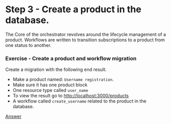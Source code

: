 # Step 3 - Create a product in the database.

The Core of the orchestrator revolves around the lifecycle management of a product. Workflows are written to transition
subscriptions to a product from one status to another.

### Exercise - Create a product and workflow migration
Create a migration with the following end result.

- Make a product named: `Username registration`.
- Make sure it has one product block
- One resource type called `user_name`
- To view the result go to [http://localhost:3000/products](http://localhost:3000/products)
- A workflow called `create_username` related to the product in the database.

[Answer](answers-step3.md)
